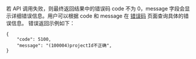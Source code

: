 若 API 调用失败，则最终返回结果中的错误码 code 不为 0，message 字段会显示详细错误信息。用户可以根据 code 和 message 在 [错误码](/doc/api/372/错误码) 页面查询具体的错误信息。
错误返回示例如下：

```
{
    "code": 5100,
    "message": "(100004)projectId不正确",
}
```
